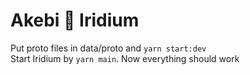# Akebi 💖 Iridium

Put proto files in data/proto and `yarn start:dev` <br>
Start Iridium by `yarn main`. Now everything should work
